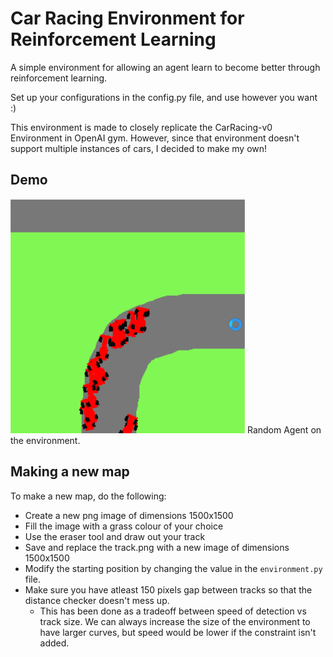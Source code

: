# Car Racing Environment for Reinforcement Learning

A simple environment for allowing an agent learn to become better through reinforcement learning.

Set up your configurations in the config.py file, and use however you want :)

This environment is made to closely replicate the CarRacing-v0 Environment in OpenAI gym. However, since that environment doesn't support multiple instances of cars, I decided to make my own!

## Demo

![](demo.gif)
Random Agent on the environment.

## Making a new map

To make a new map, do the following:
- Create a new png image of dimensions 1500x1500 
- Fill the image with a grass colour of your choice
- Use the eraser tool and draw out your track
- Save and replace the track.png with a new image of dimensions 1500x1500
- Modify the starting position by changing the value in the `environment.py` file.
- Make sure you have atleast 150 pixels gap between tracks so that the distance checker doesn't mess up.
    - This has been done as a tradeoff between speed of detection vs track size. We can always increase the size of the environment to have larger curves, but speed would be lower if the constraint isn't added.



